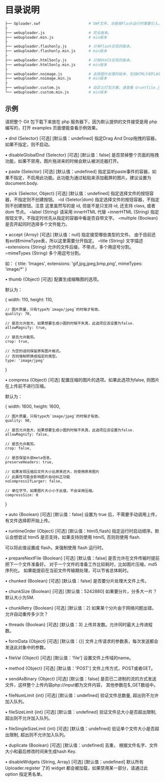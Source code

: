 目录说明
========================

```bash
├── Uploader.swf                      # SWF文件，当使用Flash运行时需要引入。
├
├── webuploader.js                    # 完全版本。
├── webuploader.min.js                # min版本
├
├── webuploader.flashonly.js          # 只有Flash实现的版本。
├── webuploader.flashonly.min.js      # min版本
├
├── webuploader.html5only.js          # 只有Html5实现的版本。
├── webuploader.html5only.min.js      # min版本
├
├── webuploader.noimage.js            # 去除图片处理的版本，包括HTML5和FLASH.
├── webuploader.noimage.min.js        # min版本
├
├── webuploader.custom.js             # 自定义打包方案，请查看 Gruntfile.js，满足移动端使用。
└── webuploader.custom.min.js         # min版本
```

## 示例

请把整个 Git 包下载下来放在 php 服务器下，因为默认提供的文件接受是用 php 编写的，打开 examples 页面便能查看示例效果。




• dnd {Selector} [可选] [默认值：undefined]  指定Drag And Drop拖拽的容器，如果不指定，则不启动。
 
• disableGlobalDnd {Selector} [可选] [默认值：false]  是否禁掉整个页面的拖拽功能，如果不禁用，图片拖进来的时候会默认被浏览器打开。
 
• paste {Selector} [可选] [默认值：undefined]  指定监听paste事件的容器，如果不指定，不启用此功能。此功能为通过粘贴来添加截屏的图片。建议设置为document.body.
 
• pick {Selector, Object} [可选] [默认值：undefined]  指定选择文件的按钮容器，不指定则不创建按钮。
 ◦id {Seletor|dom} 指定选择文件的按钮容器，不指定则不创建按钮。注意 这里虽然写的是 id, 但是不是只支持 id, 还支持 class, 或者 dom 节点。
◦label {String} 请采用 innerHTML 代替
◦innerHTML {String} 指定按钮文字。不指定时优先从指定的容器中看是否自带文字。
◦multiple {Boolean} 是否开起同时选择多个文件能力。

• accept {Arroy} [可选] [默认值：null]  指定接受哪些类型的文件。 由于目前还有ext转mimeType表，所以这里需要分开指定。
 ◦title {String} 文字描述
◦extensions {String} 允许的文件后缀，不带点，多个用逗号分割。
◦mimeTypes {String} 多个用逗号分割。

如：
{
    title: 'Images',
    extensions: 'gif,jpg,jpeg,bmp,png',
    mimeTypes: 'image/*'
}

• thumb {Object} [可选]  配置生成缩略图的选项。
 
默认为：

{
    width: 110,
    height: 110,

    // 图片质量，只有type为`image/jpeg`的时候才有效。
    quality: 70,

    // 是否允许放大，如果想要生成小图的时候不失真，此选项应该设置为false.
    allowMagnify: true,

    // 是否允许裁剪。
    crop: true,

    // 为空的话则保留原有图片格式。
    // 否则强制转换成指定的类型。
    type: 'image/jpeg'
}

• compress {Object} [可选]  配置压缩的图片的选项。如果此选项为false, 则图片在上传前不进行压缩。
 
默认为：

{
    width: 1600,
    height: 1600,

    // 图片质量，只有type为`image/jpeg`的时候才有效。
    quality: 90,

    // 是否允许放大，如果想要生成小图的时候不失真，此选项应该设置为false.
    allowMagnify: false,

    // 是否允许裁剪。
    crop: false,

    // 是否保留头部meta信息。
    preserveHeaders: true,

    // 如果发现压缩后文件大小比原来还大，则使用原来图片
    // 此属性可能会影响图片自动纠正功能
    noCompressIfLarger: false,

    // 单位字节，如果图片大小小于此值，不会采用压缩。
    compressSize: 0
}

• auto {Boolean} [可选] [默认值：false]  设置为 true 后，不需要手动调用上传，有文件选择即开始上传。
 
• runtimeOrder {Object} [可选] [默认值：html5,flash]  指定运行时启动顺序。默认会想尝试 html5 是否支持，如果支持则使用 html5, 否则则使用 flash.
 
可以将此值设置成 flash，来强制使用 flash 运行时。

• prepareNextFile {Boolean} [可选] [默认值：false]  是否允许在文件传输时提前把下一个文件准备好。 对于一个文件的准备工作比较耗时，比如图片压缩，md5序列化。 如果能提前在当前文件传输期处理，可以节省总体耗时。
 
• chunked {Boolean} [可选] [默认值：false]  是否要分片处理大文件上传。
 
• chunkSize {Boolean} [可选] [默认值：5242880]  如果要分片，分多大一片？ 默认大小为5M.
 
• chunkRetry {Boolean} [可选] [默认值：2]  如果某个分片由于网络问题出错，允许自动重传多少次？
 
• threads {Boolean} [可选] [默认值：3]  上传并发数。允许同时最大上传进程数。
 
• formData {Object} [可选] [默认值：{}]  文件上传请求的参数表，每次发送都会发送此对象中的参数。
 
• fileVal {Object} [可选] [默认值：'file']  设置文件上传域的name。
 
• method {Object} [可选] [默认值：'POST']  文件上传方式，POST或者GET。
 
• sendAsBinary {Object} [可选] [默认值：false]  是否已二进制的流的方式发送文件，这样整个上传内容php://input都为文件内容， 其他参数在$_GET数组中。
 
• fileNumLimit {int} [可选] [默认值：undefined]  验证文件总数量, 超出则不允许加入队列。
 
• fileSizeLimit {int} [可选] [默认值：undefined]  验证文件总大小是否超出限制, 超出则不允许加入队列。
 
• fileSingleSizeLimit {int} [可选] [默认值：undefined]  验证单个文件大小是否超出限制, 超出则不允许加入队列。
 
• duplicate {Boolean} [可选] [默认值：undefined]  去重， 根据文件名字、文件大小和最后修改时间来生成hash Key.
 
• disableWidgets {String, Array} [可选] [默认值：undefined]  默认所有 Uploader.register 了的 widget 都会被加载，如果禁用某一部分，请通过此 option 指定黑名单。
 
